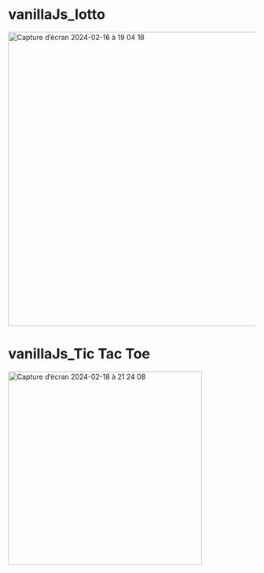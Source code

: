 <h1>vanillaJs_lotto</h1>
<img width="599" alt="Capture d’écran 2024-02-16 à 19 04 18" src="https://github.com/alain17-web/jsgames/assets/60004408/ffb75343-85c6-4dd6-b1a1-ccfb9c29b7df">

<h1>vanillaJs_Tic Tac Toe</h1>
<img width="394" alt="Capture d’écran 2024-02-18 à 21 24 08" src="https://github.com/alain17-web/jsgames/assets/60004408/e8fc7f08-0594-40ee-95c7-2bd9e17f210d">
